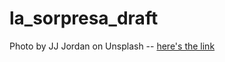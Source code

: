 # la_sorpresa_draft

Photo by JJ Jordan on Unsplash -- [here's the link](https://unsplash.com/photos/jg4GPT8vftI)
